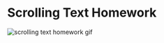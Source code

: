 # Scrolling Text Homework

![scrolling text homework gif](https://user-images.githubusercontent.com/46137894/55880196-ed528480-5bbf-11e9-88e4-31fd5fbb27b2.gif)

